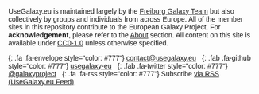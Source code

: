 <div class="text-center" style="font-family: arial, helvetica, sans-serif">

UseGalaxy.eu is maintained largely by the [Freiburg Galaxy Team](https://galaxyproject.eu/freiburg/) but also collectively by groups and individuals from across Europe. All of the member sites in this repository contribute to the European Galaxy Project. For **acknowledgement**, please refer to the [About](https://galaxyproject.eu/about) section.
All content on this site is available under [CC0-1.0](https://creativecommons.org/share-your-work/public-domain/cc0/) unless otherwise specified.

[](){: .fa .fa-envelope style="color: #777"} [contact@usegalaxy.eu](mailto:contact@usegalaxy.eu) &nbsp;
[](){: .fab .fa-github style="color: #777"} [usegalaxy-eu](https://github.com/usegalaxy-eu) &nbsp;
[](){: .fab .fa-twitter style="color: #777"} [@galaxyproject](https://twitter.com/galaxyproject) &nbsp;
[](){: .fa .fa-rss style="color: #777"} Subscribe [via RSS (UseGalaxy.eu Feed)](/eu/feed.atom)

</div>

